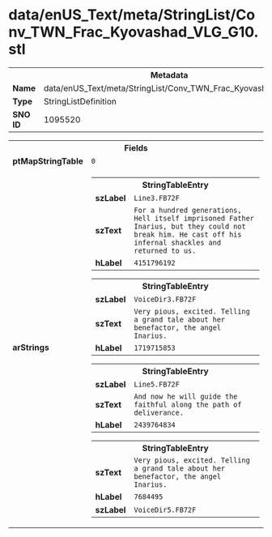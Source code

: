 <h1>data/enUS_Text/meta/StringList/Conv_TWN_Frac_Kyovashad_VLG_G10.stl</h1><table><tr><th colspan="100%">Metadata</th></tr><tr><td><b>Name</b></td><td>data/enUS_Text/meta/StringList/Conv_TWN_Frac_Kyovashad_VLG_G10.stl</td></tr><tr><td><b>Type</b></td><td>StringListDefinition</td></tr><tr><td><b>SNO ID</b></td><td>1095520</td></tr></table>

<table><tr><th colspan="100%">Fields</th></tr><tr><td><b>ptMapStringTable</b></td><td><code>0</code></td></tr><tr><td><b>arStrings</b></td><td><table><tr><th colspan="100%">StringTableEntry</th></tr><tr><td><b>szLabel</b></td><td><code>Line3.FB72F</code></td></tr><tr><td><b>szText</b></td><td><code>For a hundred generations, Hell itself imprisoned Father Inarius, but they could not break him. He cast off his infernal shackles and returned to us.</code></td></tr><tr><td><b>hLabel</b></td><td><code>4151796192</code></td></tr></table>


<table><tr><th colspan="100%">StringTableEntry</th></tr><tr><td><b>szLabel</b></td><td><code>VoiceDir3.FB72F</code></td></tr><tr><td><b>szText</b></td><td><code>Very pious, excited. Telling a grand tale about her benefactor, the angel Inarius.</code></td></tr><tr><td><b>hLabel</b></td><td><code>1719715853</code></td></tr></table>


<table><tr><th colspan="100%">StringTableEntry</th></tr><tr><td><b>szLabel</b></td><td><code>Line5.FB72F</code></td></tr><tr><td><b>szText</b></td><td><code>And now he will guide the faithful along the path of deliverance.</code></td></tr><tr><td><b>hLabel</b></td><td><code>2439764834</code></td></tr></table>


<table><tr><th colspan="100%">StringTableEntry</th></tr><tr><td><b>szText</b></td><td><code>Very pious, excited. Telling a grand tale about her benefactor, the angel Inarius.</code></td></tr><tr><td><b>hLabel</b></td><td><code>7684495</code></td></tr><tr><td><b>szLabel</b></td><td><code>VoiceDir5.FB72F</code></td></tr></table>


</td></tr></table>

